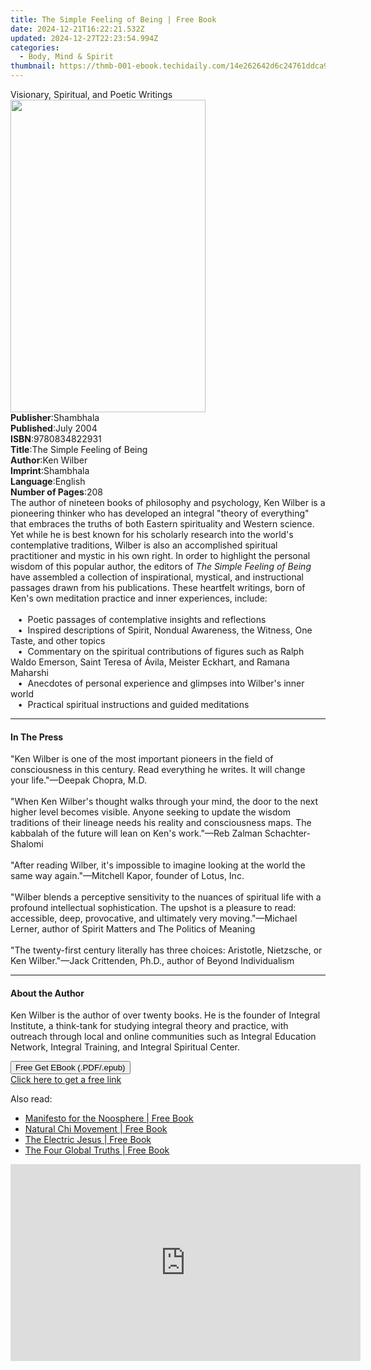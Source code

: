 ```yaml
---
title: The Simple Feeling of Being | Free Book
date: 2024-12-21T16:22:21.532Z
updated: 2024-12-27T22:23:54.994Z
categories:
  - Body, Mind & Spirit
thumbnail: https://thmb-001-ebook.techidaily.com/14e262642d6c24761ddca9b2910d52996ab5758abeb7200d0cf0609639bc6b71.jpg
---
```

<main id="book-container">
  <div class="flex flex-col">
    <div class="book-brief flex-1 py-6 px-4 sm:p-6 md:py-10 md:px-8">
      <!-- brief-->
      <div class="book-brief-main">
        Visionary, Spiritual, and Poetic Writings
      </div>
    </div>
    <div
      class="book-meta-info flex-1 grid gap-4 col-start-1 col-end-3 row-start-1 sm:mb-6 sm:grid-cols-4 lg:gap-6 lg:col-start-2 lg:row-end-6 lg:row-span-6 lg:mb-0"
    >
      <div
        class="book-meta-info-left place-content-center mt-4 p-4 text-sm leading-6 col-start-2 col-span-2 dark:text-slate-400"
      >
        <img
          class="w-full h-500 object-cover rounded-lg sm:h-255 sm:col-span-2 lg:col-span-full"
          src="https://img-001-ebook.techidaily.com/a5ff0f8dcb295b25ede613699735f1bd2071b64608c2a0b8a9ed11b75c6987d4.jpg"
          alt=""
          width="312"
          height="500"
        />
      </div>
      <div
        class="book-meta-info-right mt-2 col-start-1 row-start-2 col-span-3 self-center"
      >
        <!-- meta data  -->
        <div class="flex flex-col px-4 md:px-8">
          <div class="flex-1">
            <strong>Publisher</strong>:<span class="px-2">Shambhala</span>
          </div>
          <div class="flex-1">
            <strong>Published</strong>:<span class="px-2">July 2004</span>
          </div>
          <div class="flex-1">
            <strong>ISBN</strong>:<span class="px-2">9780834822931</span>
          </div>
          <div class="flex-1">
            <strong>Title</strong>:<span class="px-2"
              >The Simple Feeling of Being</span
            >
          </div>
          <div class="flex-1">
            <strong>Author</strong>:<span class="px-2">Ken Wilber</span>
          </div>
          <div class="flex-1">
            <strong>Imprint</strong>:<span class="px-2">Shambhala</span>
          </div>
          <div class="flex-1">
            <strong>Language</strong>:<span class="px-2">English</span>
          </div>
          <div class="flex-1">
            <strong>Number of Pages</strong>:<span class="px-2">208</span>
          </div>
        </div>
      </div>
    </div>
    <div class="book-description flex-1 py-6 px-4 sm:p-6 md:py-10 md:px-8">
      <div class="book-description-main">
        <div accordion-content="" id="description">
          The author of nineteen books of philosophy and psychology, Ken Wilber
          is a pioneering thinker who has developed an integral "theory of
          everything" that embraces the truths of both Eastern spirituality and
          Western science. Yet while he is best known for his scholarly research
          into the world's contemplative traditions, Wilber is also an
          accomplished spiritual practitioner and mystic in his own right. In
          order to highlight the personal wisdom of this popular author, the
          editors of <i>The Simple Feeling of Being </i> have assembled a
          collection of inspirational, mystical, and instructional passages
          drawn from his publications. These heartfelt writings, born of Ken's
          own meditation practice and inner experiences, include:<br /><br />&nbsp;
          &nbsp;•&nbsp; Poetic passages of contemplative insights and
          reflections<br />&nbsp;&nbsp;&nbsp;•&nbsp; Inspired descriptions of
          Spirit, Nondual Awareness, the Witness, One Taste, and other topics<br />&nbsp;&nbsp;&nbsp;•&nbsp;
          Commentary on the spiritual contributions of figures such as Ralph
          Waldo Emerson, Saint Teresa of Ávila, Meister Eckhart, and Ramana
          Maharshi<br />&nbsp;&nbsp;&nbsp;•&nbsp; Anecdotes of personal
          experience and glimpses into Wilber's inner world<br />&nbsp;&nbsp;&nbsp;•&nbsp;
          Practical spiritual instructions and guided meditations
        </div>
        <div class="accordion-fader"></div>
      </div>
    </div>
    <div class="book-excerpts flex-1 py-6 px-4 sm:p-6 md:py-10 md:px-8">
      <!-- excerpts-->
      <div class="book-excerpts-main">
        <hr />
        <h4 class="placeholder placeholder-heading">
          <span>In The Press</span>
        </h4>
        <p>
          "Ken Wilber is one of the most important pioneers in the field of
          consciousness in this century. Read everything he writes. It will
          change your life."—Deepak Chopra, M.D. <br /><br />"When Ken Wilber's
          thought walks through your mind, the door to the next higher level
          becomes visible. Anyone seeking to update the wisdom traditions of
          their lineage needs his reality and consciousness maps. The kabbalah
          of the future will lean on Ken's work."—Reb Zalman Schachter-Shalomi
          <br /><br />"After reading Wilber, it's impossible to imagine looking
          at the world the same way again."—Mitchell Kapor, founder of Lotus,
          Inc. <br /><br />"Wilber blends a perceptive sensitivity to the
          nuances of spiritual life with a profound intellectual sophistication.
          The upshot is a pleasure to read: accessible, deep, provocative, and
          ultimately very moving."—Michael Lerner, author of Spirit Matters and
          The Politics of Meaning <br /><br />"The twenty-first century
          literally has three choices: Aristotle, Nietzsche, or Ken
          Wilber."—Jack Crittenden, Ph.D., author of Beyond Individualism
        </p>
      </div>
    </div>
    <div class="book-about-author flex-1 py-6 px-4 sm:p-6 md:py-10 md:px-8">
      <!-- about author-->
      <div class="book-main-author-main">
        <hr />
        <h4 class="placeholder placeholder-heading">
          <span>About the Author</span>
        </h4>
        <p>
          Ken Wilber is the author of over twenty books. He is the founder of
          Integral Institute, a think-tank for studying integral theory and
          practice, with outreach through local and online communities such as
          Integral Education Network, Integral Training, and Integral Spiritual
          Center.
        </p>
      </div>
    </div>
    <div class="book-free-get flex-1 py-6 px-4 sm:p-6 md:py-10 md:px-8">
      <button
        id="btn-free-get"
        class="bg-blue-500 hover:bg-blue-700 text-white font-bold py-2 px-4 rounded"
      >
        Free Get EBook (.PDF/.epub)
      </button>
      <div id="countdown-display" class="px-2 text-lg mt-2"></div>
      <a
        id="free-link"
        class="hidden bg-blue-500 hover:bg-blue-700 text-white font-bold py-2 px-4 rounded"
        href="https://www.ebooks.com/en-us/book/95544014/the-simple-feeling-of-being/ken-wilber/"
        target="_blank"
        >Click here to get a free link</a
      >
    </div>
    <script>
      let countdownTime = 0;
      let countdownInterval = null;
      document
        .getElementById('btn-free-get')
        .addEventListener('click', startCountdown);
      function startCountdown() {
        countdownTime = new Date().getTime() + 60000 * 3;
        countdownInterval = setInterval(updateCountdown, 1000);
        document.getElementById('btn-free-get').disabled = true;
        document
          .getElementById('btn-free-get')
          .classList.add('bg-gray-500', 'cursor-not-allowed');
      }
      function updateCountdown() {
        let currentTime = new Date().getTime();
        let timeLeft = countdownTime - currentTime;
        let secondsLeft = Math.floor(timeLeft / 1000);
        document.getElementById('countdown-display').innerHTML =
          `Remaining time: ${secondsLeft} seconds.`;
        if (secondsLeft <= 0) {
          clearInterval(countdownInterval);
          document.getElementById('btn-free-get').classList.add('hidden');
          document.getElementById('free-link').classList.remove('hidden');
          document.getElementById('countdown-display').innerHTML = '';
        }
      }
    </script>
  </div>
</main>

<ins class="adsbygoogle"
      style="display:block"
      data-ad-client="ca-pub-7571918770474297"
      data-ad-slot="8358498916"
      data-ad-format="auto"
      data-full-width-responsive="true"></ins>
    

<span class="atpl-alsoreadstyle">Also read:</span>
<div><ul>
<li><a href="https://novels-ebooks.techidaily.com/662894-9781583943427-manifesto-for-the-noosphere/"><u>Manifesto for the Noosphere | Free Book</u></a></li>
<li><a href="https://novels-ebooks.techidaily.com/663568-9781583943533-natural-chi-movement/"><u>Natural Chi Movement | Free Book</u></a></li>
<li><a href="https://novels-ebooks.techidaily.com/663151-9781583943434-the-electric-jesus/"><u>The Electric Jesus | Free Book</u></a></li>
<li><a href="https://novels-ebooks.techidaily.com/663582-9781583943441-the-four-global-truths/"><u>The Four Global Truths | Free Book</u></a></li>
</ul></div>

<!-- affiliate ads begin -->
<iframe width="560" height="315" src="https://www.youtube.com/embed/5EKBEujWCw4?si=PwVvvervi8OrYaEA" title="YouTube video player" frameborder="0" allow="accelerometer; autoplay; clipboard-write; encrypted-media; gyroscope; picture-in-picture; web-share" referrerpolicy="strict-origin-when-cross-origin" allowfullscreen></iframe>
<!-- affiliate ads end -->

